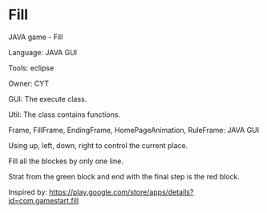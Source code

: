 # Fill
JAVA game - Fill


Language: JAVA GUI


Tools: eclipse


Owner: CYT


<class>
  
  
  GUI: The execute class. 
  
  
  Util: The class contains functions.
  
  
  Frame, FillFrame, EndingFrame, HomePageAnimation, RuleFrame: JAVA GUI
  
  
  
<Rules>
  
  
  Using up, left, down, right to control the current place.
  
 
  Fill all the blockes by only one line.
  
  
  Strat from the green block and end with the final step is the red block. 
  
  
Inspired by: https://play.google.com/store/apps/details?id=com.gamestart.fill
